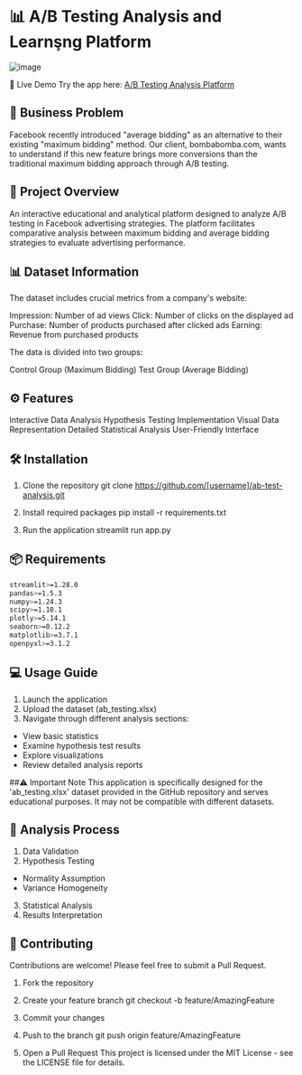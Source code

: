 # 📊 A/B Testing Analysis and Learnşng Platform


![image](https://github.com/user-attachments/assets/e9314e21-02df-465e-b5c8-e11eea1c1977)

🔗 Live Demo
Try the app here: [A/B Testing Analysis Platform](https://ab-test-face.streamlit.app/)

## 🎯 Business Problem
Facebook recently introduced "average bidding" as an alternative to their existing "maximum bidding" method. Our client, bombabomba.com, wants to understand if this new feature brings more conversions than the traditional maximum bidding approach through A/B testing.

## 📌 Project Overview
An interactive educational and analytical platform designed to analyze A/B testing in Facebook advertising strategies. The platform facilitates comparative analysis between maximum bidding and average bidding strategies to evaluate advertising performance.

## 📊 Dataset Information
The dataset includes crucial metrics from a company's website:

Impression: Number of ad views
Click: Number of clicks on the displayed ad
Purchase: Number of products purchased after clicked ads
Earning: Revenue from purchased products

The data is divided into two groups:

Control Group (Maximum Bidding)
Test Group (Average Bidding)

## ⚙️ Features

Interactive Data Analysis
Hypothesis Testing Implementation
Visual Data Representation
Detailed Statistical Analysis
User-Friendly Interface

## 🛠️ Installation

1. Clone the repository
git clone https://github.com/[username]/ab-test-analysis.git

2. Install required packages
pip install -r requirements.txt

3. Run the application
streamlit run app.py

## 📦 Requirements
```bash
streamlit>=1.28.0
pandas>=1.5.3
numpy>=1.24.3
scipy>=1.10.1
plotly>=5.14.1
seaborn>=0.12.2
matplotlib>=3.7.1
openpyxl>=3.1.2
```

## 💻 Usage Guide

1. Launch the application
2. Upload the dataset (ab_testing.xlsx)
3. Navigate through different analysis sections:

  - View basic statistics
  - Examine hypothesis test results
  - Explore visualizations
  - Review detailed analysis reports

##⚠️ Important Note
This application is specifically designed for the 'ab_testing.xlsx' dataset provided in the GitHub repository and serves educational purposes. It may not be compatible with different datasets.

## 🔬 Analysis Process

1. Data Validation
2. Hypothesis Testing

  - Normality Assumption
  - Variance Homogeneity

3. Statistical Analysis
4. Results Interpretation

## 🤝 Contributing
Contributions are welcome! Please feel free to submit a Pull Request.

1. Fork the repository
2. Create your feature branch
git checkout -b feature/AmazingFeature

3. Commit your changes
4. Push to the branch
git push origin feature/AmazingFeature

5. Open a Pull Request
This project is licensed under the MIT License - see the LICENSE file for details.


























